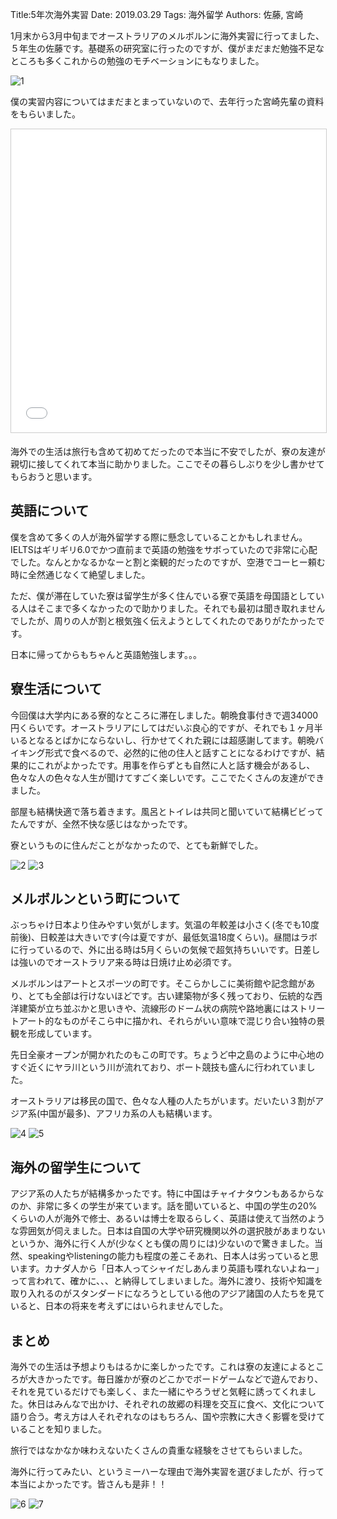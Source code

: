 Title:5年次海外実習
Date: 2019.03.29
Tags: 海外留学
Authors: 佐藤, 宮崎

1月末から3月中旬までオーストラリアのメルボルンに海外実習に行ってました、５年生の佐藤です。基礎系の研究室に行ったのですが、僕がまだまだ勉強不足なところも多くこれからの勉強のモチベーションにもなりました。

![1]({attach}images/study_abroad_figs/img_01.jpg)

僕の実習内容についてはまだまとまっていないので、去年行った宮崎先輩の資料をもらいました。

<iframe src="//www.slideshare.net/slideshow/embed_code/key/f3e0fxEFp9OQAq" width="595" height="485" frameborder="0" marginwidth="0" marginheight="0" scrolling="no" style="border:1px solid #CCC; border-width:1px; margin-bottom:5px; max-width: 100%;" allowfullscreen> </iframe> <div style="margin-bottom:5px">

海外での生活は旅行も含めて初めてだったので本当に不安でしたが、寮の友達が親切に接してくれて本当に助かりました。ここでその暮らしぶりを少し書かせてもらおうと思います。

## 英語について

僕を含めて多くの人が海外留学する際に懸念していることかもしれません。IELTSはギリギリ6.0でかつ直前まで英語の勉強をサボっていたので非常に心配でした。なんとかなるかなーと割と楽観的だったのですが、空港でコーヒー頼む時に全然通じなくて絶望しました。

ただ、僕が滞在していた寮は留学生が多く住んでいる寮で英語を母国語としている人はそこまで多くなかったので助かりました。それでも最初は聞き取れませんでしたが、周りの人が割と根気強く伝えようとしてくれたのでありがたかったです。

日本に帰ってからもちゃんと英語勉強します。。。

## 寮生活について

今回僕は大学内にある寮的なところに滞在しました。朝晩食事付きで週34000円くらいです。オーストラリアにしてはだいぶ良心的ですが、それでも１ヶ月半いるとなるとばかにならないし、行かせてくれた親には超感謝してます。朝晩バイキング形式で食べるので、必然的に他の住人と話すことになるわけですが、結果的にこれがよかったです。用事を作らずとも自然に人と話す機会があるし、色々な人の色々な人生が聞けてすごく楽しいです。ここでたくさんの友達ができました。

部屋も結構快適で落ち着きます。風呂とトイレは共同と聞いていて結構ビビってたんですが、全然不快な感じはなかったです。

寮というものに住んだことがなかったので、とても新鮮でした。

![2]({attach}images/study_abroad_figs/img_02.jpg)
![3]({attach}images/study_abroad_figs/img_03.jpg)

## メルボルンという町について

ぶっちゃけ日本より住みやすい気がします。気温の年較差は小さく(冬でも10度前後)、日較差は大きいです(今は夏ですが、最低気温18度くらい)。昼間はラボに行っているので、外に出る時は5月くらいの気候で超気持ちいいです。日差しは強いのでオーストラリア来る時は日焼け止め必須です。

メルボルンはアートとスポーツの町です。そこらかしこに美術館や記念館があり、とても全部は行けないほどです。古い建築物が多く残っており、伝統的な西洋建築が立ち並ぶかと思いきや、流線形のドーム状の病院や路地裏にはストリートアート的なものがそこら中に描かれ、それらがいい意味で混じり合い独特の景観を形成しています。

先日全豪オープンが開かれたのもこの町です。ちょうど中之島のように中心地のすぐ近くにヤラ川という川が流れており、ボート競技も盛んに行われていました。

オーストラリアは移民の国で、色々な人種の人たちがいます。だいたい３割がアジア系(中国が最多)、アフリカ系の人も結構います。

![4]({attach}images/study_abroad_figs/img_04.jpg)
![5]({attach}images/study_abroad_figs/img_05.jpg)

## 海外の留学生について

アジア系の人たちが結構多かったです。特に中国はチャイナタウンもあるからなのか、非常に多くの学生が来ています。話を聞いていると、中国の学生の20%くらいの人が海外で修士、あるいは博士を取るらしく、英語は使えて当然のような雰囲気が伺えました。日本は自国の大学や研究機関以外の選択肢があまりないというか、海外に行く人が(少なくとも僕の周りには)少ないので驚きました。当然、speakingやlisteningの能力も程度の差こそあれ、日本人は劣っていると思います。カナダ人から「日本人ってシャイだしあんまり英語も喋れないよねー」って言われて、確かに、、、と納得してしまいました。海外に渡り、技術や知識を取り入れるのがスタンダードになろうとしている他のアジア諸国の人たちを見ていると、日本の将来を考えずにはいられませんでした。

## まとめ

海外での生活は予想よりもはるかに楽しかったです。これは寮の友達によるところが大きかったです。毎日誰かが寮のどこかでボードゲームなどで遊んでおり、それを見ているだけでも楽しく、また一緒にやろうぜと気軽に誘ってくれました。休日はみんなで出かけ、それぞれの故郷の料理を交互に食べ、文化について語り合う。考え方は人それぞれなのはもちろん、国や宗教に大きく影響を受けていることを知りました。

旅行ではなかなか味わえないたくさんの貴重な経験をさせてもらいました。

海外に行ってみたい、というミーハーな理由で海外実習を選びましたが、行って本当によかったです。皆さんも是非！！

![6]({attach}images/study_abroad_figs/img_06.jpg)
![7]({attach}images/study_abroad_figs/img_07.jpg)

